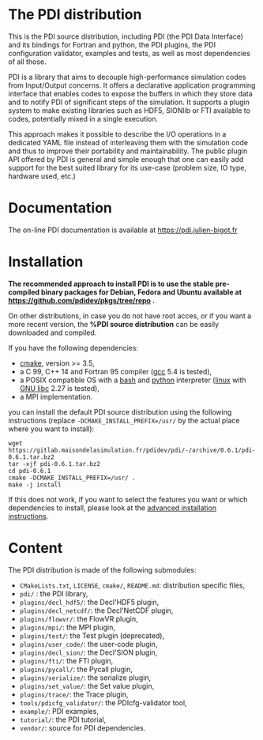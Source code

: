 # The PDI distribution

This is the PDI source distribution, including PDI (the PDI Data Interface) and
its bindings for Fortran and python, the PDI plugins, the PDI configuration
validator, examples and tests, as well as most dependencies of all those.

PDI is a library that aims to decouple high-performance simulation codes from
Input/Output concerns.
It offers a declarative application programming interface that enables codes to
expose the buffers in which they store data and to notify PDI of significant
steps of the simulation.
It supports a plugin system to make existing libraries such as HDF5, SIONlib or
FTI available to codes, potentially mixed in a single execution.

This approach makes it possible to describe the I/O operations in a dedicated
YAML file instead of interleaving them with the simulation code and thus to
improve their portability and maintainability.
The public plugin API offered by PDI is general and simple enough that one can
easily add support for the best suited library for its use-case (problem size,
IO type, hardware used, etc.)

# Documentation

The on-line PDI documentation is available at https://pdi.julien-bigot.fr

# Installation

**The recommended approach to install PDI is to use the stable pre-compiled binary
packages for Debian, Fedora and Ubuntu available at
https://github.com/pdidev/pkgs/tree/repo .**

On other distributions, in case you do not have root acces, or if you want a
more recent version, the **%PDI source distribution** can be easily downloaded
and compiled.

If you have the following dependencies:
* [cmake](https://cmake.org), version >= 3.5,
* a C 99, C++ 14 and Fortran 95 compiler ([gcc](https://gcc.gnu.org/) 5.4 is
  tested),
* a POSIX compatible OS with a [bash](https://www.gnu.org/software/bash/) and
  [python](https://www.python.org/) interpreter
  ([linux](https://www.kernel.org/) with
  [GNU libc](https://www.gnu.org/software/libc/) 2.27 is tested),
* a MPI implementation.

you can install the default PDI source distribution using the following
instructions (replace `-DCMAKE_INSTALL_PREFIX=/usr/` by the actual place where
you want to install):
```
wget https://gitlab.maisondelasimulation.fr/pdidev/pdi/-/archive/0.6.1/pdi-0.6.1.tar.bz2
tar -xjf pdi-0.6.1.tar.bz2
cd pdi-0.6.1
cmake -DCMAKE_INSTALL_PREFIX=/usr/ .
make -j install
```

If this does not work, if you want to select the features you want or which
dependencies to install, please look at the 
[advanced installation instructions](https://pdi.julien-bigot.fr/master/Installation.html).

# Content

The PDI distribution is made of the following submodules:
* `CMakeLists.txt`, `LICENSE`, `cmake/`, `README.md`: distribution specific files,
* `pdi/` : the PDI library,
* `plugins/decl_hdf5/`: the Decl'HDF5 plugin,
* `plugins/decl_netcdf/`: the Decl'NetCDF plugin,
* `plugins/flowvr/`: the FlowVR plugin,
* `plugins/mpi/`: the MPI plugin,
* `plugins/test/`: the Test plugin (deprecated),
* `plugins/user_code/`: the user-code plugin,
* `plugins/decl_sion/`: the Decl'SION plugin,
* `plugins/fti/`: the FTI plugin,
* `plugins/pycall/`: the Pycall plugin,
* `plugins/serialize/`: the serialize plugin,
* `plugins/set_value/`: the Set value plugin,
* `plugins/trace/`: the Trace plugin,
* `tools/pdicfg_validator/`: the PDIcfg-validator tool,
* `example/`: PDI examples,
* `tutorial/`: the PDI tutorial,
* `vendor/`: source for PDI dependencies.
